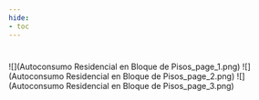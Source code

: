 ```yaml
---
hide:
- toc
---
```

#
![](Autoconsumo Residencial en Bloque de Pisos_page_1.png)
![](Autoconsumo Residencial en Bloque de Pisos_page_2.png)
![](Autoconsumo Residencial en Bloque de Pisos_page_3.png)

 <style> 
body {
background-image: url('https://github.com/asolear/assets/blob/master/imgs/fondo3.jpg?raw=true'); 
background-repeat: no-repeat; 
background-attachment: fixed; /* background-size: cover; */ 
background-size: 100% 100%;
}
</style> 
